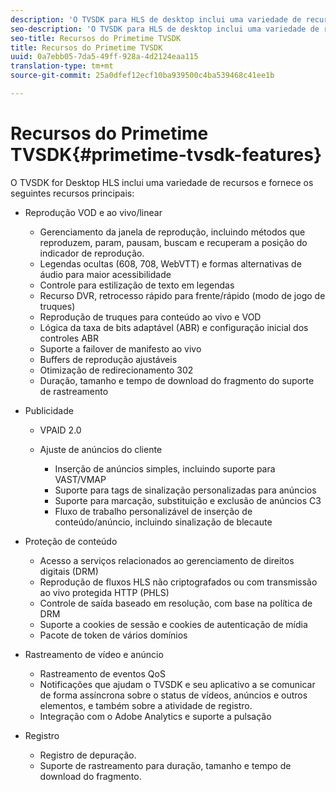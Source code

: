 ```yaml
---
description: 'O TVSDK para HLS de desktop inclui uma variedade de recursos e fornece os seguintes recursos principais '
seo-description: 'O TVSDK para HLS de desktop inclui uma variedade de recursos e fornece os seguintes recursos principais '
seo-title: Recursos do Primetime TVSDK
title: Recursos do Primetime TVSDK
uuid: 0a7ebb05-7da5-49ff-928a-4d2124eaa115
translation-type: tm+mt
source-git-commit: 25a0dfef12ecf10ba939500c4ba539468c41ee1b

---
```



# Recursos do Primetime TVSDK{#primetime-tvsdk-features}

O TVSDK for Desktop HLS inclui uma variedade de recursos e fornece os seguintes recursos principais:

* Reprodução VOD e ao vivo/linear

   * Gerenciamento da janela de reprodução, incluindo métodos que reproduzem, param, pausam, buscam e recuperam a posição do indicador de reprodução.
   * Legendas ocultas (608, 708, WebVTT) e formas alternativas de áudio para maior acessibilidade
   * Controle para estilização de texto em legendas
   * Recurso DVR, retrocesso rápido para frente/rápido (modo de jogo de truques)
   * Reprodução de truques para conteúdo ao vivo e VOD
   * Lógica da taxa de bits adaptável (ABR) e configuração inicial dos controles ABR
   * Suporte a failover de manifesto ao vivo
   * Buffers de reprodução ajustáveis
   * Otimização de redirecionamento 302
   * Duração, tamanho e tempo de download do fragmento do suporte de rastreamento

* Publicidade

   * VPAID 2.0
   * Ajuste de anúncios do cliente

      * Inserção de anúncios simples, incluindo suporte para VAST/VMAP
      * Suporte para tags de sinalização personalizadas para anúncios
      * Suporte para marcação, substituição e exclusão de anúncios C3
      * Fluxo de trabalho personalizável de inserção de conteúdo/anúncio, incluindo sinalização de blecaute

* Proteção de conteúdo

   * Acesso a serviços relacionados ao gerenciamento de direitos digitais (DRM)
   * Reprodução de fluxos HLS não criptografados ou com transmissão ao vivo protegida HTTP (PHLS)
   * Controle de saída baseado em resolução, com base na política de DRM
   * Suporte a cookies de sessão e cookies de autenticação de mídia
   * Pacote de token de vários domínios

* Rastreamento de vídeo e anúncio

   * Rastreamento de eventos QoS
   * Notificações que ajudam o TVSDK e seu aplicativo a se comunicar de forma assíncrona sobre o status de vídeos, anúncios e outros elementos, e também sobre a atividade de registro.
   * Integração com o Adobe Analytics e suporte a pulsação

* Registro

   * Registro de depuração.
   * Suporte de rastreamento para duração, tamanho e tempo de download do fragmento.